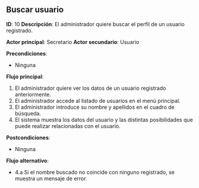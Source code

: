 ## Buscar usuario
**ID**: 10
**Descripción**: El administrador quiere buscar el perfil de un usuario registrado.

**Actor principal**: Secretario
**Actor secundario**: Usuario

**Precondiciones**:
* Ninguna

**Flujo principal**:
1. El administrador quiere ver los datos de un usuario registrado anteriormente.
1. El administrador accede al listado de usuarios en el menú principal.
1. El administrador introduce su nombre y apellidos en el cuadro de búsqueda.
1. El sistema muestra los datos del usuario y las distintas posibilidades que puede realizar relacionadas con el usuario.

**Postcondiciones**: 
* Ninguna

**Flujo alternativo**:
* 4.a Si el nombre buscado no coincide con ninguno registrado, se muestra un mensaje de error.

